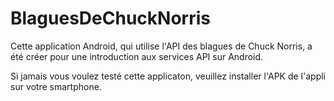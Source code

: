 # BlaguesDeChuckNorris

Cette application Android, qui utilise l'API des blagues de Chuck Norris, a été créer pour une introduction aux services API sur Android.

Si jamais vous voulez testé cette applicaton, veuillez installer l'APK de l'appli sur votre smartphone.
